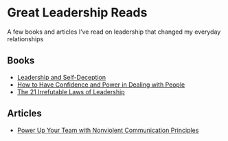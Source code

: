 # Great Leadership Reads

A few books and articles I’ve read on leadership that changed my everyday relationships

## Books

- [Leadership and Self-Deception](https://www.amazon.com/gp/product/B00GUPYRUS)
- [How to Have Confidence and Power in Dealing with People](https://www.amazon.com/gp/product/B00BWVKI62)
- [The 21 Irrefutable Laws of Leadership](https://www.amazon.com/gp/product/B001ECQK9S)

## Articles

- [Power Up Your Team with Nonviolent Communication Principles](http://firstround.com/review/power-up-your-team-with-nonviolent-communication-principles/)

